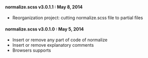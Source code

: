 #### normalize.scss v3.0.1.1 : May 8, 2014

* Reorganization project: cutting normalize.scss file to partial files


#### normalize.scss v3.0.1.0 : May 5, 2014

* Insert or remove any part of code of normalize
* Insert or remove explanatory comments
* Browsers supports